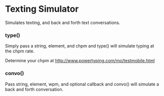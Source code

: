 # Texting Simulator

Simulates texting, and back and forth text conversations.

### type()

Simply pass a string, element, and chpm and type() will simulate typing at the chpm rate.

Determine your chpm at http://www.powertyping.com/mo/testmobile.html

### convo()

Pass string, element, wpm, and optional callback and convo() will simulate a back and forth conversation.

